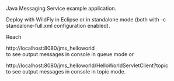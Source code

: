 Java Messaging Service example application.  

Deploy with WildFly in Eclipse or in standalone mode (both with -c standalone-full.xml configuration enabled).  

Reach  

http://localhost:8080/jms_helloworld  
to see output messages in console in queue mode or  

http://localhost:8080/jms_helloworld/HelloWorldServletClient?topic  
to see output messages in console in topic mode.
